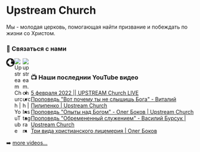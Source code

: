 # Upstream Church

Мы - молодая церковь, помогающая найти призвание и побеждать по жизни со Христом.

### 👥 Связаться с нами

[<img align="left" alt="upstream.life" width="22px" src="https://raw.githubusercontent.com/iconic/open-iconic/master/svg/globe.svg" />][website]
[<img align="left" alt="UpstreamChurch | YouTube" width="22px" src="https://cdn.jsdelivr.net/npm/simple-icons@v3/icons/youtube.svg" />][youtube]
[<img align="left" alt="upstream.church | Instagram" width="22px" src="https://cdn.jsdelivr.net/npm/simple-icons@v3/icons/instagram.svg" />][instagram]

<br />

### 📺 Наши последнии YouTube видео
<!-- YOUTUBE:START -->
- [5 февраля 2022 || UPSTREAM Church LIVE](https://www.youtube.com/watch?v=v_2QwpuoAhQ)
- [Проповедь &quot;Вот почему ты не слышишь Бога&quot; - Виталий Пилипенко | Upstream Church](https://www.youtube.com/watch?v=OuqUUYYF46w)
- [Проповедь &quot;Опыты над Богом&quot; - Олег Боков | Upstream Church](https://www.youtube.com/watch?v=UbmoNFWGdNM)
- [Проповедь &quot;Обремененный служением&quot; - Василий Бурсук | Upstream Church](https://www.youtube.com/watch?v=TIUeYQrgfeA)
- [Три вида христианского лицемерия | Олег Боков](https://www.youtube.com/watch?v=h4jcY5CBTFg)
<!-- YOUTUBE:END -->

➡️ [more videos...](https://youtube.com/UpstreamChurch)

[website]: https://upstream.life/
[youtube]: https://youtube.com/UpstreamChurch
[instagram]: https://www.instagram.com/upstream.church
